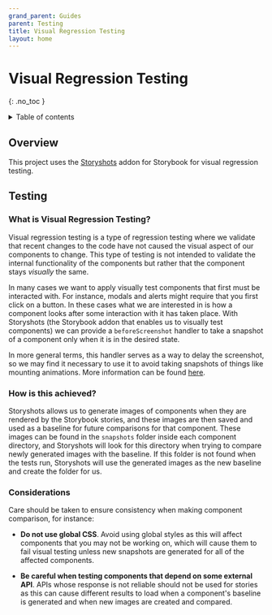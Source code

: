 ```yaml
---
grand_parent: Guides
parent: Testing
title: Visual Regression Testing
layout: home
---
```


# Visual Regression Testing
{: .no_toc }

<details markdown="block">
  <summary>
    Table of contents
  </summary>
  {: .text-delta }
- TOC
{:toc}
</details>

## Overview

This project uses the [Storyshots](https://github.com/storybookjs/storybook) 
addon for Storybook for visual regression testing.

## Testing

### What is Visual Regression Testing?

Visual regression testing is a type of regression testing where we
validate that recent changes to the code have not caused the visual
aspect of our components to change. This type of testing is not intended
to validate the internal functionality of the components but rather
that the component stays _visually_ the same.

In many cases we want to apply visually test components
that first must be interacted with. For instance, modals and alerts
might require that you first click on a button. In these cases what we
are interested in is how a component looks after some interaction
with it has taken place. With Storyshots (the Storybook addon that enables
us to visually test components) we can provide a `beforeScreenshot` handler
to take a snapshot of a component only when it is in the desired state.

In more general terms, this handler serves as a way to delay the screenshot,
so we may find it necessary to use it to avoid taking snapshots of things
like mounting animations.
More information can be found [here](https://storybook.js.org/addons/@storybook/addon-storyshots-puppeteer).

### How is this achieved?

Storyshots allows us to generate images of components when they
are rendered by the Storybook stories, and these images are then saved and
used as a baseline for future comparisons for that component. These images
can be found in the `snapshots` folder inside each component directory, and
Storyshots will look for this directory when trying to compare newly generated 
images with the baseline. If this folder is not found when the tests run, 
Storyshots will use the generated images as the new baseline and create the 
folder for us.

### Considerations

Care should be taken to ensure consistency when making component comparison,
for instance:

-   **Do not use global CSS**. Avoid using global styles as this will affect 
    components that you may not be working on, which will cause them to fail 
    visual testing unless new snapshots are generated for all of the affected 
    components.

-   **Be careful when testing components that depend on some external API**. APIs 
    whose response is not reliable should not be used for stories as this can 
    cause different results to load when a component's baseline is generated
    and when new images are created and compared.
